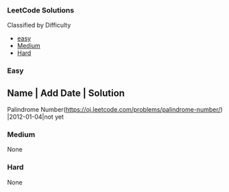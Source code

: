 ### LeetCode Solutions
Classified by Difficulty
* [easy](#easy)
* [Medium](#Medium)
* [Hard](#hard)

### Easy
Name			|	Add Date	|	Solution
---------------------------------------------------------------
Palindrome Number(https://oj.leetcode.com/problems/palindrome-number/)	|2012-01-04|not yet
### Medium
None
### Hard
None
